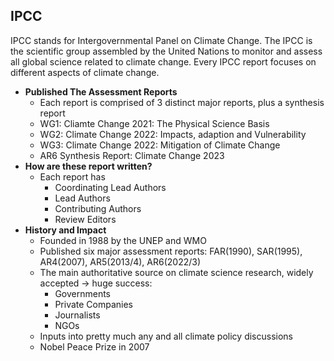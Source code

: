 ## IPCC
IPCC stands for Intergovernmental Panel on Climate Change. The IPCC is the scientific group assembled by the United Nations to monitor and assess all global science related to climate change. Every IPCC report focuses on different aspects of climate change.

* **Published The Assessment Reports**
    * Each report is comprised of 3 distinct major reports, plus a synthesis report
    * WG1: Cliamte Change 2021: The Physical Science Basis
    * WG2: Climate Change 2022: Impacts, adaption and Vulnerability
    * WG3: Climate Change 2022: Mitigation of Climate Change
    * AR6 Synthesis Report: Climate Change 2023
* **How are these report written?**
    * Each report has
        * Coordinating Lead Authors
        * Lead Authors
        * Contributing Authors
        * Review Editors
* **History and Impact**
    * Founded in 1988 by the UNEP and WMO
    * Published six major assessment reports: FAR(1990), SAR(1995), AR4(2007), AR5(2013/4), AR6(2022/3)
    * The main authoritative source on climate science research, widely accepted -> huge success:
        * Governments
        * Private Companies
        * Journalists
        * NGOs
    * Inputs into pretty much any and all climate policy discussions
    * Nobel Peace Prize in 2007








